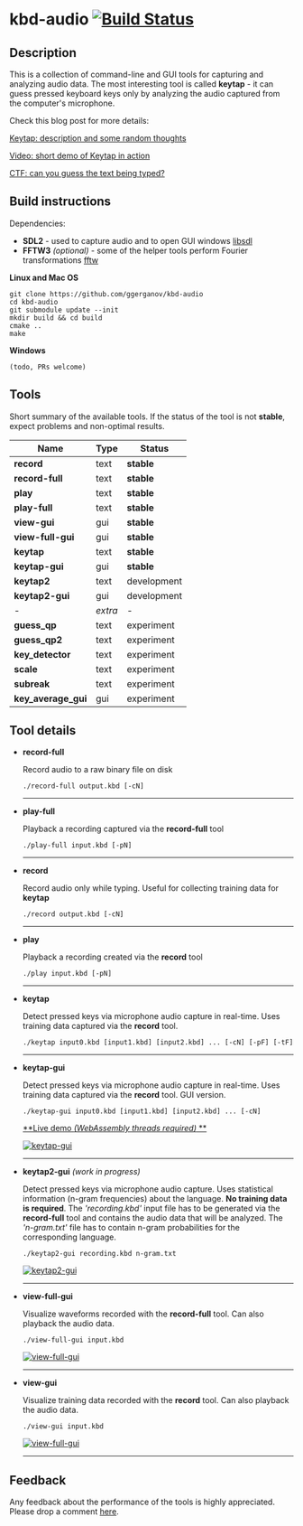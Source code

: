 # kbd-audio [![Build Status](https://travis-ci.org/ggerganov/kbd-audio.svg?branch=master)](https://travis-ci.org/ggerganov/kbd-audio?branch=master)

## Description

This is a collection of command-line and GUI tools for capturing and analyzing audio data. The most interesting tool is called **keytap** - it can guess pressed keyboard keys only by analyzing the audio captured from the computer's microphone.

Check this blog post for more details:

[Keytap: description and some random thoughts](https://ggerganov.github.io/jekyll/update/2018/11/30/keytap-description-and-thoughts.html)

[Video: short demo of Keytap in action](https://www.youtube.com/watch?v=2OjzI9m7W10)

[CTF: can you guess the text being typed?](https://ggerganov.github.io/keytap-challenge/)

## Build instructions

Dependencies:

 - **SDL2** - used to capture audio and to open GUI windows [libsdl](https://www.libsdl.org)
 - **FFTW3** *(optional)* - some of the helper tools perform Fourier transformations [fftw](http://www.fftw.org)

**Linux and Mac OS**

    git clone https://github.com/ggerganov/kbd-audio
    cd kbd-audio
    git submodule update --init
    mkdir build && cd build
    cmake ..
    make

**Windows**

    (todo, PRs welcome)

## Tools

Short summary of the available tools. If the status of the tool is not **stable**, expect problems and non-optimal results.

| Name                | Type    | Status      |
| ---                 | ---     | ---         |
| **record**          | text    | **stable**  |
| **record-full**     | text    | **stable**  |
| **play**            | text    | **stable**  |
| **play-full**       | text    | **stable**  |
| **view-gui**        | gui     | **stable**  |
| **view-full-gui**   | gui     | **stable**  |
| **keytap**          | text    | **stable**  |
| **keytap-gui**      | gui     | **stable**  |
| **keytap2**         | text    | development |
| **keytap2-gui**     | gui     | development |
| -                   | *extra* | -           |
| **guess_qp**        | text    | experiment  |
| **guess_qp2**       | text    | experiment  |
| **key_detector**    | text    | experiment  |
| **scale**           | text    | experiment  |
| **subreak**         | text    | experiment  |
| **key_average_gui** | gui     | experiment  |

## Tool details

* **record-full**

  Record audio to a raw binary file on disk

      ./record-full output.kbd [-cN]

  ---

* **play-full**

  Playback a recording captured via the **record-full** tool

      ./play-full input.kbd [-pN]

  ---

* **record**

  Record audio only while typing. Useful for collecting training data for **keytap**

      ./record output.kbd [-cN]

  ---

* **play**

  Playback a recording created via the **record** tool

      ./play input.kbd [-pN]

  ---

* **keytap**

  Detect pressed keys via microphone audio capture in real-time. Uses training data captured via the **record** tool.

      ./keytap input0.kbd [input1.kbd] [input2.kbd] ... [-cN] [-pF] [-tF]

  ---

* **keytap-gui**

  Detect pressed keys via microphone audio capture in real-time. Uses training data captured via the **record** tool. GUI version.

      ./keytap-gui input0.kbd [input1.kbd] [input2.kbd] ... [-cN]

  [**Live demo *(WebAssembly threads required)* **](https://ggerganov.github.io/jekyll/update/2018/11/24/keytap.html)

  <a href="https://i.imgur.com/mnRvT1X.gif" target="_blank">![keytap-gui](https://i.imgur.com/FXa60Pr.gif)</a>

  ---

* **keytap2-gui** *(work in progress)*

  Detect pressed keys via microphone audio capture. Uses statistical information (n-gram frequencies) about the language. **No training data is required**. The *'recording.kbd'* input file has to be generated via the **record-full** tool and contains the audio data that will be analyzed. The *'n-gram.txt'* file has to contain n-gram probabilities for the corresponding language. 

      ./keytap2-gui recording.kbd n-gram.txt

  <a href="https://i.imgur.com/yR3m5Bm.jpg" target="_blank">![keytap2-gui](https://i.imgur.com/yR3m5Bm.jpg)</a>

  ---

* **view-full-gui**

  Visualize waveforms recorded with the **record-full** tool. Can also playback the audio data.

      ./view-full-gui input.kbd

  <a href="https://i.imgur.com/scjTaXw.png" target="_blank">![view-full-gui](https://i.imgur.com/scjTaXw.png)</a>

  ---

* **view-gui**

  Visualize training data recorded with the **record** tool. Can also playback the audio data.

      ./view-gui input.kbd

  <a href="https://i.imgur.com/2binGaZ.png" target="_blank">![view-full-gui](https://i.imgur.com/2binGaZ.png)</a>

  ---

## Feedback

Any feedback about the performance of the tools is highly appreciated. Please drop a comment [here](https://github.com/ggerganov/kbd-audio/issues/3).
